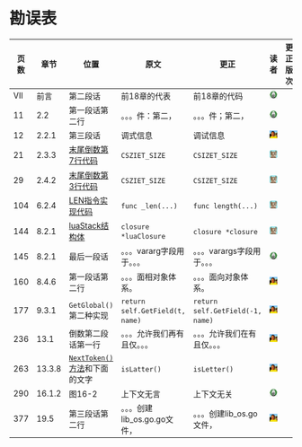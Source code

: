 # 勘误表

页数		| 章节		| 位置									| 原文								| 更正								| 读者					| 更正版次
------- | --------- | ------------------------------------- | --------------------------------- | --------------------------------- | --------------------- | ---------
VII		| 前言		| 第二段话								| 前18章的代表						| 前18章的代码						| ![moon][moon]			| 
11		| 2.2		| 第一段话第二行							| 。。。件：第二，						| 。。。件；第二，						| ![moon][moon]			| 
12		| 2.2.1		| 第三段话								| 调式信息							| 调试信息							| ![泡泡][泡泡]			| 
21		| 2.3.3		|[末尾倒数第7行代码][p21]					| `CSZIET_SIZE`						| `CSIZET_SIZE`						| ![小灰先生][小灰先生]	| 
29		| 2.4.2		|[末尾倒数第3行代码][p29]					| `CSZIET_SIZE`						| `CSIZET_SIZE`						| ![小灰先生][小灰先生]	| 
104		| 6.2.4		|[LEN指令实现代码][p104]					| `func _len(...)`					| `func length(...)`				| ![小灰先生][小灰先生]	| 
144		| 8.2.1		|[luaStack结构体][p144]					| `closure *luaClosure`				| `closure *closure`				| ![小灰先生][小灰先生]	| 
145		| 8.2.1		|最后一段话								| 。。。vararg字段用于。。。			| 。。。varargs字段用于。。。			| ![moon][moon]			| 
160		| 8.4.6		| 第一段话第二行							| 。。。面相对象体系。					| 。。。面向对象体系。					| ![泡泡][泡泡]			| 
177		| 9.3.1		| `GetGlobal()`第二种实现					| `return self.GetField(t, name)`	| `return self.GetField(-1, name)`	| ![泡泡][泡泡]			| 
236		| 13.1		| 倒数第二段话第一行						| 。。。允许我们再有且仅。。。			| 。。。允许我们在有且仅。。。			| ![泡泡][泡泡]			| 
263		| 13.3.8	| [`NextToken()`方法][p263]和下面的文字	| `isLatter()`						| `isLetter()`						| ![泡泡][泡泡]			| 
290		| 16.1.2	| 图16-2									| 上下文无言							| 上下文无关							| ![moon][moon]			| 
377		| 19.5		| 第三段话第二行							| 。。。创建lib_os.go.go文件，			| 。。。创建lib_os.go文件，			| ![泡泡][泡泡]			| 

[moon]: readers/moon.png?raw=true "moon"
[泡泡]: readers/paopao.jpeg?raw=true "泡泡"
[小灰先生]: readers/小灰先生.jpeg?raw=true "小灰先生"

[p21]: code/go/ch02/src/luago/binchunk/binary_chunk.go#L9
[p29]: code/go/ch02/src/luago/binchunk/reader.go#L70
[p104]: code/go/ch06/src/luago/vm/inst_operators.go#L100
[p144]: code/go/ch08/src/luago/state/lua_stack.go#L8
[p263]: code/go/ch14/src/luago/compiler/lexer/lexer.go#L204
